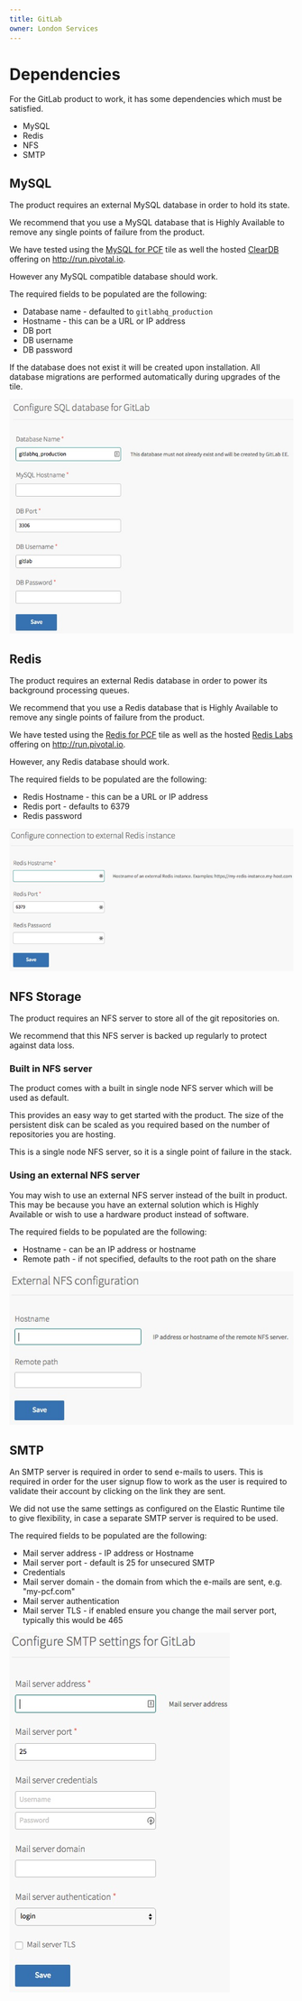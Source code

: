 ```yaml
---
title: GitLab
owner: London Services
---
```


# Dependencies
For the GitLab product to work, it has some dependencies which must be satisfied.

* MySQL
* Redis
* NFS
* SMTP

## MySQL
The product requires an external MySQL database in order to hold its state.

We recommend that you use a MySQL database that is Highly Available to remove any single points of failure from the product.

We have tested using the [MySQL for PCF](https://network.pivotal.io/products/p-mysql) tile as well the hosted [ClearDB](https://console.run.pivotal.io/marketplace/cleardb) offering on http://run.pivotal.io.

However any MySQL compatible database should work.

The required fields to be populated are the following:

* Database name - defaulted to `gitlabhq_production`
* Hostname - this can be a URL or IP address
* DB port
* DB username
* DB password

If the database does not exist it will be created upon installation. All database migrations are performed automatically during upgrades of the tile.

![Image of OpsManager MySQL Configuration](mysql.jpeg)

## Redis
The product requires an external Redis database in order to power its background processing queues.

We recommend that you use a Redis database that is Highly Available to remove any single points of failure from the product.

We have tested using the [Redis for PCF](https://network.pivotal.io/products/p-redis) tile as well as the hosted [Redis Labs](https://console.run.pivotal.io/marketplace/rediscloud) offering on http://run.pivotal.io.

However, any Redis database should work.

The required fields to be populated are the following:

* Redis Hostname - this can be a URL or IP address
* Redis port - defaults to 6379
* Redis password

![Image of OpsManager Redis Configuration](redis.jpeg)

## NFS Storage
The product requires an NFS server to store all of the git repositories on.

We recommend that this NFS server is backed up regularly to protect against data loss.

### Built in NFS server
The product comes with a built in single node NFS server which will be used as default.

This provides an easy way to get started with the product. The size of the persistent disk can be scaled as you required based on the number of repositories you are hosting.

This is a single node NFS server, so it is a single point of failure in the stack.

### Using an external NFS server
You may wish to use an external NFS server instead of the built in product.
This may be because you have an external solution which is Highly Available or wish to use a hardware product instead of software.

The required fields to be populated are the following:

* Hostname - can be an IP address or hostname
* Remote path - if not specified, defaults to the root path on the share

![Image of OpsManager NFS Configuration](nfs.jpeg)

## SMTP
An SMTP server is required in order to send e-mails to users. This is required in order for the user signup flow to work as the user is required to validate their account by clicking on the link they are sent.

We did not use the same settings as configured on the Elastic Runtime tile to give flexibility, in case a separate SMTP server is required to be used.

The required fields to be populated are the following:

* Mail server address - IP address or Hostname
* Mail server port - default is 25 for unsecured SMTP
* Credentials
* Mail server domain - the domain from which the e-mails are sent, e.g. "my-pcf.com"
* Mail server authentication
* Mail server TLS - if enabled ensure you change the mail server port, typically this would be 465

![Image of OpsManager SMTP Configuration](smtp.jpeg)
